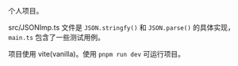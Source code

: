 个人项目。

src/JSONImp.ts 文件是 `JSON.stringfy()` 和 `JSON.parse()` 的具体实现，`main.ts` 包含了一些测试用例。

项目使用 vite(vanilla)。使用 `pnpm run dev` 可运行项目。

